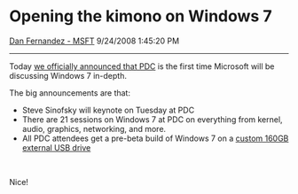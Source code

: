<div id="page">

# Opening the kimono on Windows 7

[Dan Fernandez -
MSFT](https://social.msdn.microsoft.com/profile/Dan%20Fernandez%20-%20MSFT)
9/24/2008 1:45:20 PM

-----

<div id="content">

Today [we officially announced that
PDC](http://blogs.msdn.com/pdc/archive/2008/09/24/unveiling-windows-7-to-the-world.aspx)
is the first time Microsoft will be discussing Windows 7 in-depth.

The big announcements are that:

  - Steve Sinofsky will keynote on Tuesday at PDC
  - There are 21 sessions on Windows 7 at PDC on everything from kernel,
    audio, graphics, networking, and more.
  - All PDC attendees get a pre-beta build of Windows 7 on a
    [custom 160GB external USB
    drive](https://channel9.msdn.com/posts/Dan/Countdown-to-PDC-2008-This-is-the-Software--Services-PDC-Plus-a-Hard-Drive-Chock-Full-oBits-is-a-PDC/)

 

Nice\!

</div>

</div>
